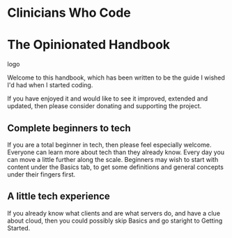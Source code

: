 # Clinicians Who Code
# The Opinionated Handbook

logo

Welcome to this handbook, which has been written to be the guide I wished I'd had when I started coding.

If you have enjoyed it and would like to see it improved, extended and updated, then please consider donating and supporting the project.


## Complete beginners to tech
If you are a total beginner in tech, then please feel especially welcome. Everyone can learn more about tech than they already know. Every day you can move a little further along the scale. Beginners may wish to start with content under the Basics tab, to get some definitions and general concepts under their fingers first.

## A little tech experience
If you already know what clients and are what servers do, and have a clue about cloud, then you could possibly skip Basics and go staright to Getting Started.
 